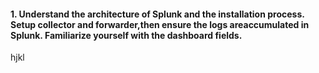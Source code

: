 #### 1. Understand the architecture of Splunk and the installation process. Setup collector and forwarder,then ensure the logs areaccumulated in Splunk. Familiarize yourself with the dashboard fields.
hjkl
